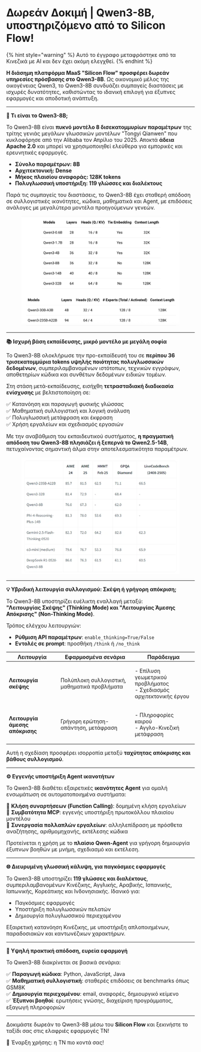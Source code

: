 # Δωρεάν Δοκιμή | Qwen3-8B, υποστηριζόμενο από το Silicon Flow!


{% hint style="warning" %}
Αυτό το έγγραφο μεταφράστηκε από τα Κινεζικά με AI και δεν έχει ακόμη ελεγχθεί.
{% endhint %}




**Η διάσημη πλατφόρμα MaaS "Silicon Flow" προσφέρει δωρεάν υπηρεσίες πρόσβασης στο Qwen3-8B**. Ως οικονομικό μέλος της οικογένειας Qwen3, το Qwen3-8B συνδυάζει συμπαγείς διαστάσεις με ισχυρές δυνατότητες, καθιστώντας το ιδανική επιλογή για έξυπνες εφαρμογές και αποδοτική ανάπτυξη.

***

**🚀 Τι είναι το Qwen3-8B;**

Το Qwen3-8B είναι **πυκνό μοντέλο 8 δισεκατομμυρίων παραμέτρων** της τρίτης γενιάς μεγάλων γλωσσικών μοντέλων "Tongyi Qianwen" που κυκλοφόρησε από την Alibaba τον Απρίλιο του 2025. Αποκτά **άδεια Apache 2.0** και μπορεί να χρησιμοποιηθεί ελεύθερα για εμπορικές και ερευνητικές εφαρμογές.

* **Σύνολο παραμέτρων: 8B**
* **Αρχιτεκτονική: Dense**
* **Μήκος πλαισίου αναφοράς: 128K tokens**
* **Πολυγλωσσική υποστήριξη: 119 γλώσσες και διαλέκτους**

Παρά τις συμπαγείς του διαστάσεις, το Qwen3-8B έχει σταθερή απόδοση σε συλλογιστικές ικανότητες, κώδικα, μαθηματικά και Agent, με επιδόσεις ανάλογες με μεγαλύτερα μοντέλα προηγούμενων γενεών.

<figure><img src="../../../.gitbook/assets/image.png" alt=""><figcaption></figcaption></figure>

***

**📚 Ισχυρή βάση εκπαίδευσης, μικρό μοντέλο με μεγάλη σοφία**

Το Qwen3-8B ολοκλήρωσε την προ-εκπαίδευσή του σε **περίπου 36 τρισεκατομμύρια tokens υψηλής ποιότητας πολυγλωσσικών δεδομένων**, συμπεριλαμβανομένων ιστότοπων, τεχνικών εγγράφων, αποθετηρίων κώδικα και συνθέτων δεδομένων ειδικών τομέων.

Στη στάση μετά-εκπαίδευσης, εισήχθη **τετρασταδιακή διαδικασία ενίσχυσης** με βελτιστοποίηση σε:

✅ Κατανόηση και παραγωγή φυσικής γλώσσας\
✅ Μαθηματική συλλογιστική και λογική ανάλυση\
✅ Πολυγλωσσική μετάφραση και έκφραση\
✅ Χρήση εργαλείων και σχεδιασμός εργασιών

Με την αναβάθμιση του εκπαιδευτικού συστήματος, **η πραγματική απόδοση του Qwen3-8B πλησιάζει ή ξεπερνά το Qwen2.5-14B**, πετυχαίνοντας σημαντική άλμα στην αποτελεσματικότητα παραμέτρων.

<figure><img src="../../../.gitbook/assets/image (1).png" alt=""><figcaption></figcaption></figure>

***

**💡 Υβριδική λειτουργία συλλογισμού: Σκέψη ή γρήγορη απόκριση;**

To Qwen3-8B υποστηρίζει ευέλικτη εναλλαγή μεταξύ:  
**"Λειτουργίας Σκέψης" (Thinking Mode) και "Λειτουργίας Άμεσης Απόκρισης" (Non-Thinking Mode)**.

Τρόπος ελέγχου λειτουργιών:
* **Ρύθμιση API παραμέτρων**: `enable_thinking=True/False`
* **Εντολές σε prompt**: προσθήκη `/think` ή `/no_think`

| Λειτουργία      | Εφαρμοσμένα σενάρια          | Παράδειγμα                                     |
| ------------ | ------------------------- | ------------------------------------------- |
| **Λειτουργία σκέψης** | Πολύπλοκη συλλογιστική, μαθηματικά προβλήματα | <p>- Επίλυση γεωμετρικού προβλήματος<br>- Σχεδιασμός αρχιτεκτονικής έργου</p> |
| **Λειτουργία άμεσης απόκρισης** | Γρήγορη ερώτηση-απάντηση, μετάφραση | <p>- Πληροφορίες καιρού<br>- Αγγλο-Κινεζική μετάφραση</p> |

Αυτή η σχεδίαση προσφέρει ισορροπία μεταξύ **ταχύτητας απόκρισης και βάθους συλλογισμού**.

***

**⚙️ Εγγενής υποστήριξη Agent ικανοτήτων**

Το Qwen3-8B διαθέτει εξαιρετικές **ικανότητες Agent** για ομαλή ενσωμάτωση σε αυτοματοποιημένα συστήματα:

🔹 **Κλήση συναρτήσεων (Function Calling)**: δομημένη κλήση εργαλείων\
🔹 **Συμβατότητα MCP**: εγγενής υποστήριξη πρωτοκόλλου πλαισίου μοντέλου\
🔹 **Συνεργασία πολλαπλών εργαλείων**: αλληλεπίδραση με πρόσθετα αναζήτησης, αριθμομηχανής, εκτέλεσης κώδικα

Προτείνεται η χρήση με το **πλαίσιο Qwen-Agent** για γρήγορη δημιουργία έξυπνων βοηθών με μνήμη, σχεδιασμό και εκτέλεση.

***

**🌐 Διευρυμένη γλωσσική κάλυψη, για παγκόσμιες εφαρμογές**

To Qwen3-8B υποστηρίζει **119 γλώσσες και διαλέκτους**, συμπεριλαμβανομένων Κινέζικης, Αγγλικής, Αραβικής, Ισπανικής, Ιαπωνικής, Κορεάτικης και Ινδονησιακής. Ιδανικό για:
* Παγκόσμιες εφαρμογές
* Υποστήριξη πολυγλωσσικών πελατών
* Δημιουργία πολυγλωσσικού περιεχομένου

Εξαιρετική κατανόηση Κινέζικης, με υποστήριξη απλοποιημένων, παραδοσιακών και καντωνέζικων χαρακτήρων.

***

**🧠 Υψηλή πρακτική απόδοση, ευρεία εφαρμογή**

To Qwen3-8B διακρίνεται σε βασικά σενάρια:

✅ **Παραγωγή κώδικα**: Python, JavaScript, Java\
✅ **Μαθηματική συλλογιστική**: σταθερές επιδόσεις σε benchmarks όπως GSM8K\
✅ **Δημιουργία περιεχομένου**: email, αναφορές, δημιουργικό κείμενο\
✅ **Έξυπνοι βοηθοί**: ερωτήσεις γνώσης, διαχείριση προγράμματος, εξαγωγή πληροφοριών

***

Δοκιμάστε δωρεάν το Qwen3-8B μέσω του **Silicon Flow** και ξεκινήστε το ταξίδι σας στις ελαφριές εφαρμογές ΤΝ!  

📘 Έναρξη χρήσης: η ΤΝ πιο κοντά σας!
